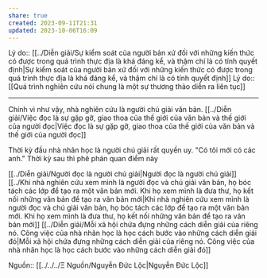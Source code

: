 ```yaml
---
share: true
created: 2023-09-11T21:31
updated: 2023-10-06T16:09
---
```

Lý do:: [[../Diễn giải/Sự kiểm soát của người bản xứ đối với những kiến thức có được trong quá trình thực địa là khá đáng kể, và thậm chí là có tính quyết định|Sự kiểm soát của người bản xứ đối với những kiến thức có được trong quá trình thực địa là khá đáng kể, và thậm chí là có tính quyết định]]
Lý do:: [[Quá trình nghiên cứu nói chung là một sự thương thảo diễn ra liên tục]] 

---

Chính vì như vậy, nhà nghiên cứu là người chú giải văn bản. [[../Diễn giải/Việc đọc là sự gặp gỡ, giao thoa của thế giới của văn bản và thế giới của người đọc|Việc đọc là sự gặp gỡ, giao thoa của thế giới của văn bản và thế giới của người đọc]]

Thời kỳ đầu nhà nhân học là người chú giải rất quyền uy. "Có tôi mới có các anh." Thời kỳ sau thì phê phán quan điểm này

[[../Diễn giải/Người đọc là người chú giải|Người đọc là người chú giải]]
[[../Khi nhà nghiên cứu xem mình là người đọc và chú giải văn bản, họ bóc tách các lớp để tạo ra một văn bản mới. Khi họ xem mình là đưa thư, họ kết nối những văn bản để tạo ra văn bản mới|Khi nhà nghiên cứu xem mình là người đọc và chú giải văn bản, họ bóc tách các lớp để tạo ra một văn bản mới. Khi họ xem mình là đưa thư, họ kết nối những văn bản để tạo ra văn bản mới]]
[[../Diễn giải/Mỗi xã hội chứa đựng những cách diễn giải của riêng nó. Công việc của nhà nhân học là học cách bước vào những cách diễn giải đó|Mỗi xã hội chứa đựng những cách diễn giải của riêng nó. Công việc của nhà nhân học là học cách bước vào những cách diễn giải đó]] 

Nguồn:: [[../../../Ξ Nguồn/Nguyễn Đức Lộc|Nguyễn Đức Lộc]]
